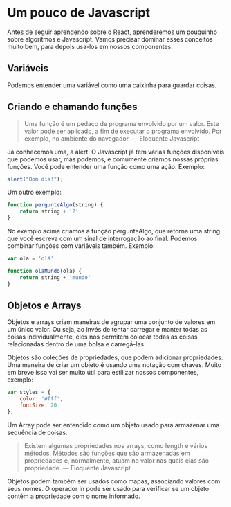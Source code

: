 # Um pouco de Javascript

Antes de seguir aprendendo sobre o React, aprenderemos um pouquinho sobre algoritmos e Javascript. Vamos precisar dominar esses conceitos muito bem, para depois usa-los em nossos componentes.

## Variáveis

Podemos entender uma variável como uma caixinha para guardar coisas.

## Criando e chamando funções

> Uma função é um pedaço de programa envolvido por um valor. Este valor pode ser aplicado, a fim de executar o programa envolvido. Por exemplo, no ambiente do navegador.
>— Eloquente Javascript

Já conhecemos uma, a alert. O Javascript já tem várias funções disponíveis que podemos usar, mas podemos, e comumente criamos nossas próprias funções. Você pode entender uma função como uma ação. Exemplo:

```js
alert("Bom dia!");
```

Um outro exemplo:

```js
function pergunteAlgo(string) {
	return string + '?'
}
```

No exemplo acima criamos a função pergunteAlgo, que retorna uma string que você escreva com um sinal de interrogação ao final. Podemos combinar funções com variáveis também. Exemplo:

```js
var ola = 'olá'

function olaMundo(ola) {
	return string + 'mundo'
}
```

## Objetos e Arrays

Objetos e arrays criam maneiras de agrupar uma conjunto de valores em um único valor. Ou seja, ao invés de tentar carregar e manter todas as coisas individualmente, eles nos permitem colocar todas as coisas relacionadas dentro de uma bolsa e carregá-las.

Objetos são coleções de propriedades, que podem adicionar propriedades. Uma maneira de criar um objeto é usando uma notação com chaves. Muito em breve isso vai ser muito útil para estilizar nossos componentes, exemplo:

```js
var styles = {
    color: '#fff',
    fontSize: 20
};
```

Um Array pode ser entendido como um objeto usado para armazenar uma sequência de coisas.

> Existem algumas propriedades nos arrays, como length e vários métodos. Métodos são funções que são armazenadas em propriedades e, normalmente, atuam no valor nas quais elas são propriedade.
>— Eloquente Javascript

Objetos podem também ser usados como mapas, associando valores com seus nomes. O operador in pode ser usado para verificar se um objeto contém a propriedade com o nome informado.
